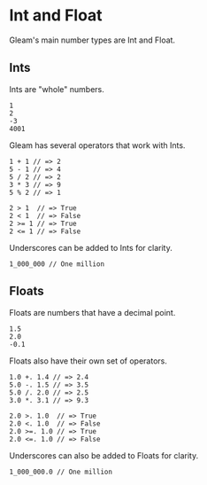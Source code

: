 # Int and Float

Gleam's main number types are Int and Float.


## Ints

Ints are "whole" numbers.

```gleam
1
2
-3
4001
```

Gleam has several operators that work with Ints.

```gleam
1 + 1 // => 2
5 - 1 // => 4
5 / 2 // => 2
3 * 3 // => 9
5 % 2 // => 1

2 > 1  // => True
2 < 1  // => False
2 >= 1 // => True
2 <= 1 // => False
```

Underscores can be added to Ints for clarity.

```gleam
1_000_000 // One million
```

## Floats

Floats are numbers that have a decimal point.

```gleam
1.5
2.0
-0.1
```

Floats also have their own set of operators.

```gleam
1.0 +. 1.4 // => 2.4
5.0 -. 1.5 // => 3.5
5.0 /. 2.0 // => 2.5
3.0 *. 3.1 // => 9.3

2.0 >. 1.0  // => True
2.0 <. 1.0  // => False
2.0 >=. 1.0 // => True
2.0 <=. 1.0 // => False
```

Underscores can also be added to Floats for clarity.

```gleam
1_000_000.0 // One million
```

